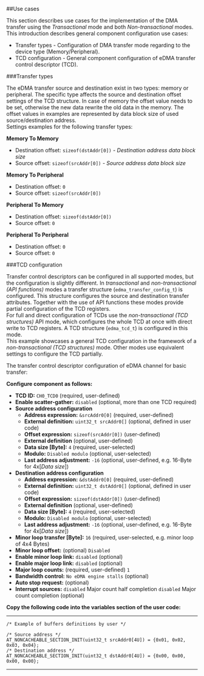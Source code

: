 ##Use cases

This section describes use cases for the implementation of the DMA transfer using the *Transactional* mode and both *Non-transactional* modes.
This introduction describes general component configuration use cases:  
- Transfer types - Configuration of DMA transfer mode regarding to the device type (Memory/Peripheral).
- TCD configuration - General component configuration of eDMA transfer control descriptor (TCD).

###Transfer types

The eDMA transfer source and destination exist in two types: memory or peripheral. The specific 
type affects the source and destination offset settings of the TCD structure. In case of memory the offset value needs to be set, otherwise the new
data rewrite the old data in the memory. The offset values in examples are represented by data block size of used source/destination address.  
Settings examples for the following transfer types:  

**Memory To Memory**
- Destination offset: `sizeof(dstAddr[0])` *- Destination address data block size*
- Source offset: `sizeof(srcAddr[0])` *- Source address data block size*
  
**Memory To Peripheral**
- Destination offset: `0`
- Source offset: `sizeof(srcAddr[0])`
  
**Peripheral To Memory**
- Destination offset: `sizeof(dstAddr[0])`
- Source offset: `0`
  
**Peripheral To Peripheral**
- Destination offset: `0`
- Source offset: `0`
  

###TCD configuration

Transfer control descriptors can be configured in all supported modes, but the configuration is slightly different.
In *transactional* and *non-transactional (API functions)* modes a transfer structure (`edma_transfer_config_t`) is configured. 
This structure configures the source and destination transfer attributes. Together with the use of API functions these modes provide partial 
configuration of the TCD registers.  
For full and direct configuration of TCDs use the *non-transactional (TCD structures)* API mode, which configures the whole TCD at once with direct
write to TCD registers. A TCD structure (`edma_tcd_t`) is configured in this mode.  
This example showcases a general TCD configuration in the framework of a *non-transactional (TCD structures)* mode. Other modes use equivalent settings 
to configure the TCD partially.

The transfer control descriptor configuration of eDMA channel for basic transfer:

**Configure component as follows:**

- **TCD ID:** `CH0_TCD0` (required, user-defined)
- **Enable scatter-gather:** `disabled` (optional, more than one TCD required)  
- **Source address configuration**  
    - **Address expression:** `&srcAddr0[0]` (required, user-defined)  
    - **External definition:** `uint32_t srcAddr0[]` (optional, defined in user code)  
    - **Offset expression:** `sizeof(srcAddr[0])` (user-defined)  
    - **External definition** (optional, user-defined)
    - **Data size [Byte]:** `4` (required, user-selected)  
    - **Modulo:** `Disabled modulo` (optional, user-selected)  
    - **Last address adjustment:** `-16` (optional, user-defined, e.g. 16-Byte for 4x[*Data size*])  
- **Destination address configuration**
    - **Address expression:** `&dstAddr0[0]` (required, user-defined)  
    - **External definition:** `uint32_t dstAddr0[]` (optional, defined in user code)  
    - **Offset expression:** `sizeof(dstAddr[0])` (user-defined)  
    - **External definition** (optional, user-defined)  
    - **Data size [Byte]:** `4` (required, user-selected)  
    - **Modulo:** `Disabled modulo` (optional, user-selected)  
    - **Last address adjustment:** `-16` (optional, user-defined, e.g. 16-Byte for 4x[*Data size*])  
- **Minor loop transfer [Byte]:** `16` (required, user-selected, e.g. minor loop of 4x4 Bytes)  
- **Minor loop offset:** (optional) `Disabled`  
- **Enable minor loop link:** `disabled` (optional)  
- **Enable major loop link:** `disabled` (optional)  
- **Major loop counts:** (required, user-defined) `1`
- **Bandwidth control:** `No eDMA engine stalls` (optional)  
- **Auto stop request:** (optional)  
- **Interrupt sources:** `disabled` Major count half completion `disabled` Major count completion (optional)  

**Copy the following code into the variables section of the user code:**

---

>  
    /* Example of buffers definitions by user */
>    
    /* Source address */
    AT_NONCACHEABLE_SECTION_INIT(uint32_t srcAddr0[4U]) = {0x01, 0x02, 0x03, 0x04};  
    /* Destination address */
    AT_NONCACHEABLE_SECTION_INIT(uint32_t dstAddr0[4U]) = {0x00, 0x00, 0x00, 0x00};  

---

